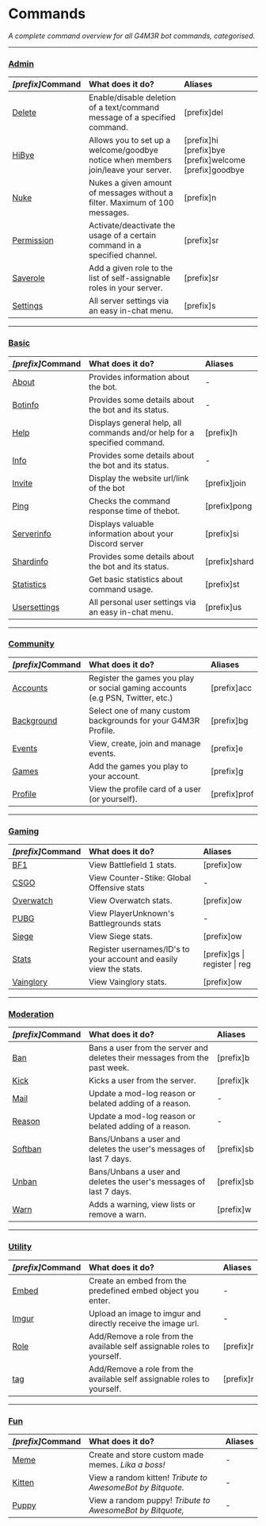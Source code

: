 # Commands

_A complete command overview for all G4M3R bot commands, categorised._

---

### [Admin](/commands/admin.md)

| _\[prefix\]_**Command** | **What does it do?** | **Aliases** |
| :--- | :--- | :--- |
| [Delete](/commands/admin/delete.md) | Enable/disable deletion of a text/command message of a specified command. | \[prefix\]del |
| [HiBye](/commands/admin/hibye.md) | Allows you to set up a welcome/goodbye notice when members join/leave your server. | \[prefix\]hi \[prefix\]bye \[prefix\]welcome \[prefix\]goodbye |
| [Nuke](/commands/admin/nuke.md) | Nukes a given amount of messages without a filter. Maximum of 100 messages. | \[prefix\]n |
| [Permission](/commands/admin/permission.md) | Activate/deactivate the usage of a certain command in a specified channel. | \[prefix\]sr |
| [Saverole](/commands/admin/saverole.md) | Add a given role to the  list of self-assignable roles in your server. | \[prefix\]sr |
| [Settings](/commands/admin/settings.md) | All server settings via an easy in-chat menu. | \[prefix\]s |

---

### [Basic](/commands/basic.md)

| _\[prefix\]_**Command** | **What does it do?** | **Aliases** |
| :--- | :--- | :--- |
| [About](/commands/basic/about.md) | Provides information about the bot. | - |
| [Botinfo](/commands/basic/botinfo.md) | Provides some details about the bot   and its status. | - |
| [Help](/commands/basic/help.md) | Displays general help, all commands   and/or help for a specified command. | \[prefix\]h |
| [Info](/commands/basic/info.md) | Provides some details about the bot   and its status. | - |
| [Invite](/commands/basic/invite.md) | Display the website url/link of the bot | \[prefix\]join |
| [Ping](/commands/basic/ping.md) | Checks the command response time  of thebot. | \[prefix\]pong |
| [Serverinfo](/commands/basic/serverinfo.md) | Displays valuable information about    your Discord server | \[prefix\]si |
| [Shardinfo](/commands/basic/shardinfo.md) | Provides some details about the bot and its status. | \[prefix\]shard |
| [Statistics](/commands/basic/statistics.md) | Get basic statistics about command usage. | \[prefix\]st |
| [Usersettings](/commands/basic/usersettings.md) | All personal user settings via an easy  in-chat menu. | \[prefix\]us |

---

### [Community](/commands/community.md)

| _\[prefix\]_**Command** | **What does it do?** | **Aliases** |
| :--- | :--- | :--- |
| [Accounts](/commands/community/accounts.md) | Register the games you play or social gaming accounts \(e.g PSN, Twitter, etc.\) | \[prefix\]acc |
| [Background](/commands/community/background.md) | Select one of many custom backgrounds for your G4M3R Profile. | \[prefix\]bg |
| [Events](/commands/community/events.md) | View, create, join and manage events. | \[prefix\]e |
| [Games](/commands/community/games.md) | Add the games you play to your account. | \[prefix\]g |
| [Profile](/commands/community/profile.md) | View the profile card of a user \(or yourself\). | \[prefix\]prof |

---

### [Gaming](/commands/gaming.md)

| _\[prefix\]_**Command** | **What does it do?** | **Aliases** |
| :--- | :--- | :--- |
| [BF1](/commands/gaming/bf1.md) | View Battlefield 1 stats. | \[prefix\]ow |
| [CSGO](/commands/gaming/cs:go.md) | View Counter-Stike: Global Offensive  stats | - |
| [Overwatch](/commands/gaming/overwatch.md) | View Overwatch stats. | \[prefix\]ow |
| [PUBG](/commands/gaming/pubg.md) | View PlayerUnknown's Battlegrounds  stats | - |
| [Siege](/commands/gaming/siege.md) | View Siege stats. | \[prefix\]ow |
| [Stats](/commands/gaming/Stats) | Register usernames/ID's to your account and easily view the stats. | \[prefix\]gs \| register \| reg |
| [Vainglory](/commands/gaming/vainglory.md) | View Vainglory stats. | \[prefix\]ow |

---

### [Moderation](/commands/moderation.md)

| _\[prefix\]_**Command** | **What does it do?** | **Aliases** |
| :--- | :--- | :--- |
| [Ban](/commands/moderation/ban.md) | Bans a user from the server and deletes their messages from the past week. | \[prefix\]b |
| [Kick](/commands/moderation/kick.md) | Kicks a user from the server. | \[prefix\]k |
| [Mail](/commands/moderation/mail.md) | Update a mod-log reason or belated adding of a reason. | - |
| [Reason](/commands/moderation/reason.md) | Update a mod-log reason or belated adding of a reason. | - |
| [Softban](/commands/moderation/softban.md) | Bans/Unbans a user and deletes the user's messages of last 7 days. | \[prefix\]sb |
| [Unban](/commands/moderation/unban.md) | Bans/Unbans a user and deletes the user's messages of last 7 days. | \[prefix\]sb |
| [Warn](/commands/moderation/warn.md) | Adds a warning, view lists or remove a warn. | \[prefix\]w |

---

### [Utility](/commands/utility.md)

| _\[prefix\]_**Command** | **What does it do?** | **Aliases** |
| :--- | :--- | :--- |
| [Embed](/commands/utility/embed.md) | Create an embed from the predefined embed object you enter. | - |
| [Imgur](/commands/utility/imgur.md) | Upload an image to imgur and directly receive the image url. | - |
| [Role](/commands/utility/role.md) | Add/Remove a role from the available self assignable roles to yourself. | \[prefix\]r |
| [tag](/commands/utility/tag.md) | Add/Remove a role from the available self assignable roles to yourself. | \[prefix\]r |

---

### [Fun](/commands/fun.md)

| _\[prefix\]_**Command** | **What does it do?** | **Aliases** |
| :--- | :--- | :--- |
| [Meme](/commands/fun/meme.md) | Create and store custom made memes. _Lika a boss!_ | - |
| [Kitten](/commands/fun/kitten.md) | View a random kitten! _Tribute to AwesomeBot by Bitquote._ | - |
| [Puppy](/commands/fun/puppy.md) | View a random puppy! _Tribute to AwesomeBot by Bitquote,_ | - |



